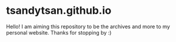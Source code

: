 # tsandytsan.github.io

Hello! I am aiming this repository to be the archives and more to my personal website. Thanks for stopping by :)
